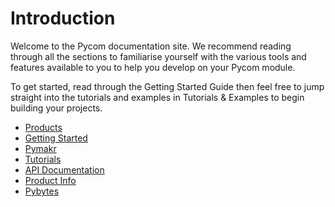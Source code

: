 # Introduction

Welcome to the Pycom documentation site. We recommend reading through all the sections to familiarise yourself with the various tools and features available to you to help you develop on your Pycom module.

To get started, read through the Getting Started Guide then feel free to jump straight into the tutorials and examples in Tutorials & Examples to begin building your projects.

* [Products](products.md)
* [Getting Started](gettingstarted/introduction.md)
* [Pymakr](pymakr/installation/)
* [Tutorials](tutorials/introduction.md)
* [API Documentation](firmwareapi/introduction.md)
* [Product Info](datasheets/introduction.md)
* [Pybytes](pybytes/introduction.md)

